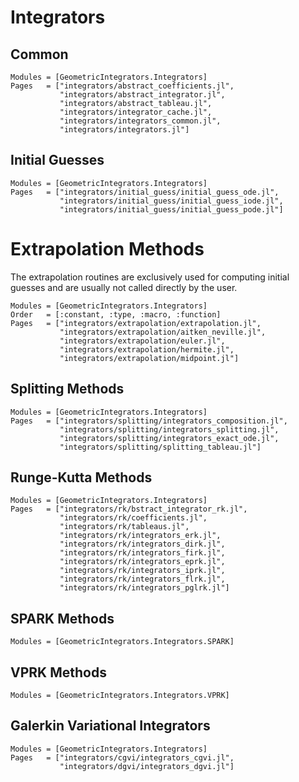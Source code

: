 
# Integrators


## Common

```@autodocs
Modules = [GeometricIntegrators.Integrators]
Pages   = ["integrators/abstract_coefficients.jl",
           "integrators/abstract_integrator.jl",
           "integrators/abstract_tableau.jl",
           "integrators/integrator_cache.jl",
           "integrators/integrators_common.jl",
           "integrators/integrators.jl"]
```


## Initial Guesses

```@autodocs
Modules = [GeometricIntegrators.Integrators]
Pages   = ["integrators/initial_guess/initial_guess_ode.jl",
           "integrators/initial_guess/initial_guess_iode.jl",
           "integrators/initial_guess/initial_guess_pode.jl"]
```


# Extrapolation Methods

The extrapolation routines are exclusively used for computing
initial guesses and are usually not called directly by the user.

```@autodocs
Modules = [GeometricIntegrators.Integrators]
Order   = [:constant, :type, :macro, :function]
Pages   = ["integrators/extrapolation/extrapolation.jl",
           "integrators/extrapolation/aitken_neville.jl",
           "integrators/extrapolation/euler.jl",
           "integrators/extrapolation/hermite.jl",
           "integrators/extrapolation/midpoint.jl"]
```


## Splitting Methods

```@autodocs
Modules = [GeometricIntegrators.Integrators]
Pages   = ["integrators/splitting/integrators_composition.jl",
           "integrators/splitting/integrators_splitting.jl",
           "integrators/splitting/integrators_exact_ode.jl",
           "integrators/splitting/splitting_tableau.jl"]
```


## Runge-Kutta Methods

```@autodocs
Modules = [GeometricIntegrators.Integrators]
Pages   = ["integrators/rk/bstract_integrator_rk.jl",
           "integrators/rk/coefficients.jl",
           "integrators/rk/tableaus.jl",
           "integrators/rk/integrators_erk.jl",
           "integrators/rk/integrators_dirk.jl",
           "integrators/rk/integrators_firk.jl",
           "integrators/rk/integrators_eprk.jl",
           "integrators/rk/integrators_iprk.jl",
           "integrators/rk/integrators_flrk.jl",
           "integrators/rk/integrators_pglrk.jl"]
```


## SPARK Methods

```@autodocs
Modules = [GeometricIntegrators.Integrators.SPARK]
```


## VPRK Methods

```@autodocs
Modules = [GeometricIntegrators.Integrators.VPRK]
```


## Galerkin Variational Integrators

```@autodocs
Modules = [GeometricIntegrators.Integrators]
Pages   = ["integrators/cgvi/integrators_cgvi.jl",
           "integrators/dgvi/integrators_dgvi.jl"]
```
